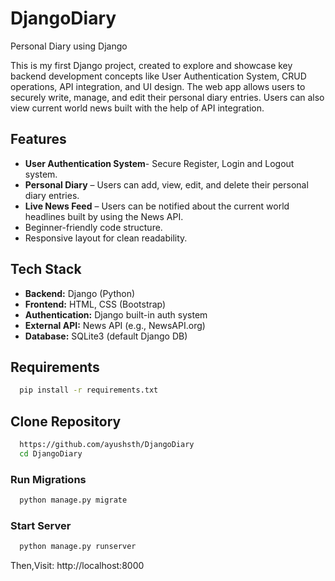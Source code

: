 # DjangoDiary
Personal Diary using Django

This is my first Django project, created to explore and showcase key backend development concepts like User Authentication System, CRUD operations, API integration, and UI design. The web app allows users to securely write, manage, and edit their personal diary entries. Users can also view current world news built with the help of API integration.

## Features

- **User Authentication System**- Secure Register, Login and Logout system.
- **Personal Diary** – Users can add, view, edit, and delete their personal diary entries.
- **Live News Feed** – Users can be notified about the current world headlines built by using the News API.
- Beginner-friendly code structure.
- Responsive layout for clean readability.

## Tech Stack
  
- **Backend:** Django (Python)
- **Frontend:** HTML, CSS (Bootstrap)
- **Authentication:** Django built-in auth system
- **External API:** News API (e.g., NewsAPI.org)
- **Database:** SQLite3 (default Django DB)

## Requirements

```bash
  pip install -r requirements.txt
```

## Clone Repository

```bash
  https://github.com/ayushsth/DjangoDiary
  cd DjangoDiary
```
### Run Migrations

```bash
  python manage.py migrate
```

### Start Server

```bash
  python manage.py runserver
```

Then,Visit: http://localhost:8000
